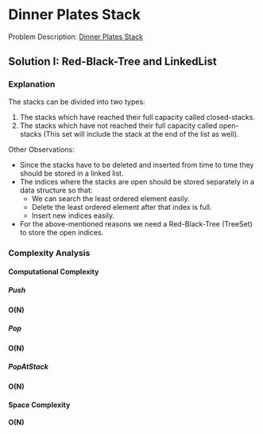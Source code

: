 # Dinner Plates Stack

Problem
Description: [Dinner Plates Stack](https://leetcode.com/problems/dinner-plate-stacks/)

## Solution I: Red-Black-Tree and LinkedList

### Explanation

The stacks can be divided into two types:

1. The stacks which have reached their full capacity called closed-stacks.
2. The stacks which have not reached their full capacity called open-stacks (This set will include the stack at the end
   of the list as well).

Other Observations:

* Since the stacks have to be deleted and inserted from time to time they should be stored in a linked list.
* The indices where the stacks are open should be stored separately in a data structure so that:
    * We can search the least ordered element easily.
    * Delete the least ordered element after that index is full.
    * Insert new indices easily.
* For the above-mentioned reasons we need a Red-Black-Tree (TreeSet) to store the open indices.

### Complexity Analysis

#### Computational Complexity

##### Push

**O(N)**

##### Pop

**O(N)**

##### PopAtStack

**O(N)**

#### Space Complexity

**O(N)**
